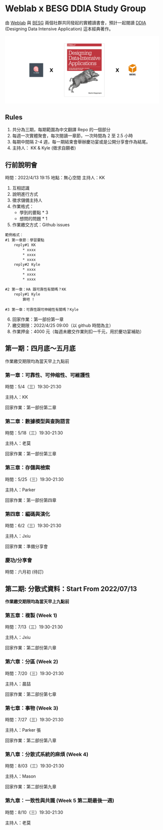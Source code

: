 # Weblab x BESG DDIA Study Group


由 [Weblab](https://www.facebook.com/weblab.tw) 與 [BESG](https://github.com/kylemocode/BESG) 兩個社群共同發起的實體讀書會，預計一起閱讀 [DDIA](https://github.com/Vonng/ddia) (Designing Data Intensive Application) 這本經典著作。

![image](./assets/cover.png)

## Rules

1. 共分為三期，每期範圍為中文翻譯 Repo 的一個部分
2. 每週一次實體聚會，每次閱讀一章節，一次時間為 2 至 2.5 小時
3. 每期中間隔 2-4 週，每一期結束會舉辦慶功宴或是公開分享會作為結尾。
4. 主持人： KK & Kyle (徵求自願者)

## 行前說明會

時間：2022/4/13 19:15
地點：無心空間
主持人：KK

1. 互相認識
2. 說明進行方式
3. 徵求儲備主持人
4. 作業格式：
   - 學到的要點 \* 3
   - 想問的問題 \* 1
5. 作業繳交方式：Github issues

```
範例格式：
#1 第一章節：學習要點
    reply#1 KK
        * xxxx
        * xxxx
        * xxxx
    reply#2 Kyle
        * xxxx
        * xxxx
        * xxxx

#2 第一章：HA 跟可靠性有關嗎？KK
    reply#1 Kyle
        算吧 !

#3 第一章：可靠性跟可伸縮性有關嗎？Kyle
```

6. 回家作業：第一部份第一章
7. 繳交期限：2022/4/25 09:00（以 github 時間為主）
8. 作業押金：4000 元（每週未繳交作業則扣一千元，用於慶功宴補助）

## 第一期：四月底～五月底

作業繳交期限均為當天早上九點前

### 第一章：可靠性、可伸缩性、可維護性

時間：5/4（三）19:30-21:30

主持人：KK

回家作業：第一部份第二章

### 第二章：數據模型與查詢語言

時間：5/18（三）19:30-21:30

主持人：老莫

回家作業：第一部份第三章

### 第三章：存儲與檢索

時間：5/25（三）19:30-21:30

主持人：Parker

回家作業：第一部份第四章

### 第四章：編碼與演化

時間：6/2（三）19:30-21:30

主持人：Jxiu

回家作業：準備分享會

### 慶功/分享會

時間：六月初 (待訂)

## 第二期: 分散式資料：Start From 2022/07/13

**作業繳交期限均為當天早上九點前**

### 第五章：複製 (Week 1)

時間：7/13（三）19:30-21:30

主持人：Jxiu

回家作業：第二部份第六章

### 第六章：分區 (Week 2)

時間：7/20（三）19:30-21:30

主持人：晨喆

回家作業：第二部份第七章


### 第七章：事物 (Week 3)

時間：7/27（三）19:30-21:30

主持人：Parker 張

回家作業：第二部份第八章

### 第八章：分散式系統的麻煩 (Week 4)

時間：8/03（三）19:30-21:30

主持人：Mason

回家作業：第二部份第九章

### 第九章：一致性與共識 (Week 5 第二期最後一週)

時間：8/10（三）19:30-21:30

主持人：老莫

